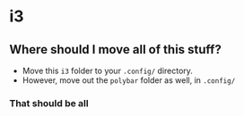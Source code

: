 # i3
## Where should I move all of this stuff?
- Move this `i3` folder to your `.config/` directory.
- However, move out the `polybar` folder as well, in `.config/`

### That should be all
